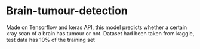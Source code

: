 # Brain-tumour-detection

Made on Tensorflow and keras API, this model predicts whether a certain xray scan of a brain has tumour or not. 
Dataset had been taken from kaggle, test data has 10% of the training set
